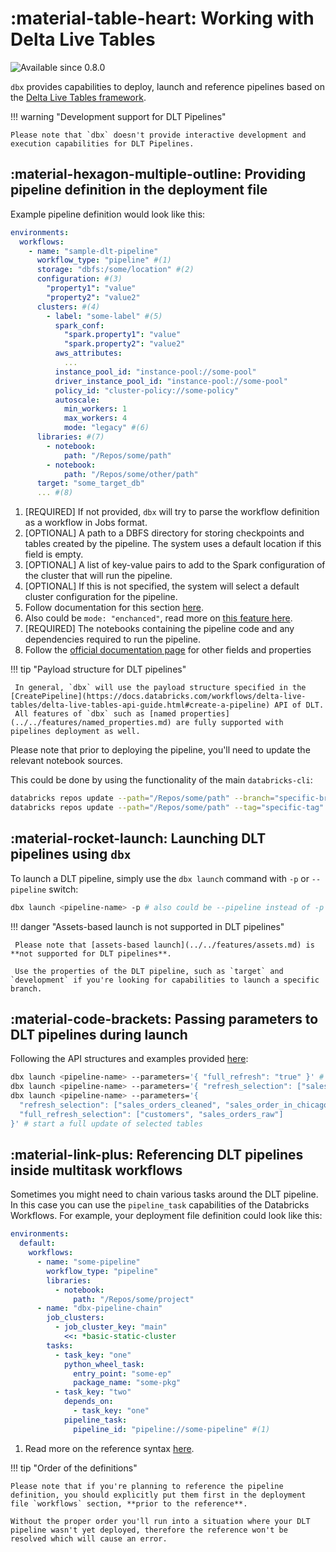 # :material-table-heart: Working with Delta Live Tables

<img src="https://img.shields.io/badge/available%20since-0.8.0-green?style=for-the-badge" alt="Available since 0.8.0"/>

`dbx` provides capabilities to deploy, launch and reference pipelines based on the [Delta Live Tables framework](https://docs.databricks.com/workflows/delta-live-tables/index.html).

!!! warning "Development support for DLT Pipelines"

    Please note that `dbx` doesn't provide interactive development and execution capabilities for DLT Pipelines.

## :material-hexagon-multiple-outline: Providing pipeline definition in the deployment file

Example pipeline definition would look like this:

```yaml title="conf/deployment.yml"
environments:
  workflows:
    - name: "sample-dlt-pipeline"
      workflow_type: "pipeline" #(1)
      storage: "dbfs:/some/location" #(2)
      configuration: #(3)
        "property1": "value"
        "property2": "value2"
      clusters: #(4)
        - label: "some-label" #(5)
          spark_conf:
            "spark.property1": "value"
            "spark.property2": "value2"
          aws_attributes:
            ...
          instance_pool_id: "instance-pool://some-pool"
          driver_instance_pool_id: "instance-pool://some-pool"
          policy_id: "cluster-policy://some-policy"
          autoscale:
            min_workers: 1
            max_workers: 4
            mode: "legacy" #(6)
      libraries: #(7)
        - notebook:
            path: "/Repos/some/path"
        - notebook:
            path: "/Repos/some/other/path"
      target: "some_target_db"
      ... #(8)
```

1. [REQUIRED] If not provided, `dbx` will try to parse the workflow definition as a workflow in Jobs format.
2. [OPTIONAL] A path to a DBFS directory for storing checkpoints and tables created by the pipeline. The system uses a default location if this field is empty.
3. [OPTIONAL] A list of key-value pairs to add to the Spark configuration of the cluster that will run the pipeline.
4. [OPTIONAL] If this is not specified, the system will select a default cluster configuration for the pipeline.
5. Follow documentation for this section [here](https://docs.databricks.com/workflows/delta-live-tables/delta-live-tables-api-guide.html#pipelinesnewcluster).
6. Also could be `mode: "enchanced"`, read more on [this feature here](https://docs.databricks.com/workflows/delta-live-tables/delta-live-tables-concepts.html#databricks-enhanced-autoscaling).
7. [REQUIRED] The notebooks containing the pipeline code and any dependencies required to run the pipeline.
8. Follow the [official documentation page](https://docs.databricks.com/workflows/delta-live-tables/delta-live-tables-api-guide.html#pipelinesettings) for other fields and properties

!!! tip "Payload structure for DLT pipelines"

     In general, `dbx` will use the payload structure specified in the [CreatePipeline](https://docs.databricks.com/workflows/delta-live-tables/delta-live-tables-api-guide.html#create-a-pipeline) API of DLT.
     All features of `dbx` such as [named properties](../../features/named_properties.md) are fully supported with pipelines deployment as well.

Please note that prior to deploying the pipeline, you'll need to update the relevant notebook sources.

This could be done by using the functionality of the main `databricks-cli`:

```bash
databricks repos update --path="/Repos/some/path" --branch="specific-branch"
databricks repos update --path="/Repos/some/path" --tag="specific-tag"
```

## :material-rocket-launch: Launching DLT pipelines using `dbx`


To launch a DLT pipeline, simply use the `dbx launch` command with `-p` or `--pipeline` switch:

```bash
dbx launch <pipeline-name> -p # also could be --pipeline instead of -p
```

!!! danger "Assets-based launch is not supported in DLT pipelines"

     Please note that [assets-based launch](../../features/assets.md) is **not supported for DLT pipelines**.

     Use the properties of the DLT pipeline, such as `target` and `development` if you're looking for capabilities to launch a specific branch.

## :material-code-brackets: Passing parameters to DLT pipelines during launch

Following the API structures and examples provided [here](https://docs.databricks.com/workflows/delta-live-tables/delta-live-tables-api-guide.html#start-a-pipeline-update):

```bash
dbx launch <pipeline-name> --parameters='{ "full_refresh": "true" }' # for full refresh
dbx launch <pipeline-name> --parameters='{ "refresh_selection": ["sales_orders_cleaned", "sales_order_in_chicago"] }' # start an update of selected tables
dbx launch <pipeline-name> --parameters='{
  "refresh_selection": ["sales_orders_cleaned", "sales_order_in_chicago"],
  "full_refresh_selection": ["customers", "sales_orders_raw"]
}' # start a full update of selected tables
```

## :material-link-plus: Referencing DLT pipelines inside multitask workflows

Sometimes you might need to chain various tasks around the DLT pipeline. In this case you can use the `pipeline_task` capabilities of the Databricks Workflows.
For example, your deployment file definition could look like this:

```yaml title="conf/deployment.yml" hl_lines="21-22"
environments:
  default:
    workflows:
      - name: "some-pipeline"
        workflow_type: "pipeline"
        libraries:
          - notebook:
              path: "/Repos/some/project"
      - name: "dbx-pipeline-chain"
        job_clusters:
          - job_cluster_key: "main"
            <<: *basic-static-cluster
        tasks:
          - task_key: "one"
            python_wheel_task:
              entry_point: "some-ep"
              package_name: "some-pkg"
          - task_key: "two"
            depends_on:
              - task_key: "one"
            pipeline_task:
              pipeline_id: "pipeline://some-pipeline" #(1)
```

1. Read more on the reference syntax [here](../../features/named_properties.md).

!!! tip "Order of the definitions"

    Please note that if you're planning to reference the pipeline definition, you should explicitly put them first in the deployment file `workflows` section, **prior to the reference**.

    Without the proper order you'll run into a situation where your DLT pipeline wasn't yet deployed, therefore the reference won't be resolved which will cause an error.
